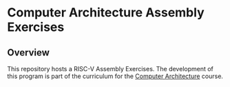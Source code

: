 # Computer Architecture Assembly Exercises

## Overview

This repository hosts a RISC-V Assembly Exercises. The development of this program is part of the curriculum for the [Computer Architecture](https://sigarra.up.pt/feup/en/UCURR_GERAL.FICHA_UC_VIEW?pv_ocorrencia_id=501668) course.
